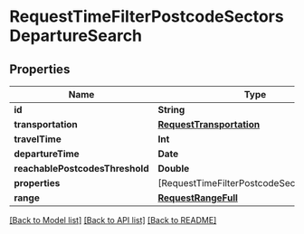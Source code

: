 # RequestTimeFilterPostcodeSectorsDepartureSearch

## Properties
Name | Type | Description | Notes
------------ | ------------- | ------------- | -------------
**id** | **String** |  | 
**transportation** | [**RequestTransportation**](RequestTransportation.md) |  | 
**travelTime** | **Int** |  | 
**departureTime** | **Date** |  | 
**reachablePostcodesThreshold** | **Double** |  | 
**properties** | [RequestTimeFilterPostcodeSectorsProperty] |  | 
**range** | [**RequestRangeFull**](RequestRangeFull.md) |  | [optional] 

[[Back to Model list]](../README.md#documentation-for-models) [[Back to API list]](../README.md#documentation-for-api-endpoints) [[Back to README]](../README.md)


